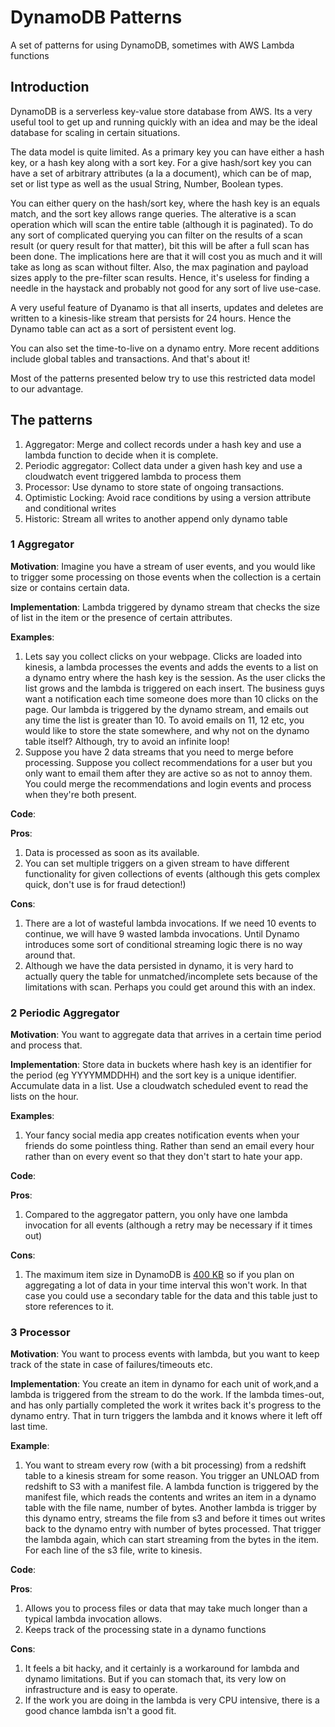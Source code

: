 # DynamoDB Patterns
A set of patterns for using DynamoDB, sometimes with AWS Lambda functions

## Introduction
DynamoDB is a serverless key-value store database from AWS. Its a very useful tool to get up and running quickly with an idea
and may be the ideal database for scaling in certain situations. 

The data model is quite limited. As a primary key you can have either a hash key, or a hash key along with a sort key.
For a give hash/sort key you can have a set of arbitrary attributes (a la a document), which can be of map, set or list type as well as the usual 
String, Number, Boolean types.  

You can either query on the hash/sort key, where the hash key is an equals match, and the sort key allows range queries. 
The alterative is a scan operation which will scan the entire table (although it is paginated). To do any sort of complicated 
querying you can filter on the results of a scan result (or query result for that matter), bit this will be after a full scan has been done. 
The implications here are that it will cost you as much and it will take as long as scan without filter. Also, the max pagination and payload 
sizes apply to the pre-filter scan results. Hence, it's useless for finding a needle in the haystack and probably not good for any sort 
of live use-case. 

A very useful feature of Dyanamo is that all inserts, updates and deletes are written to a kinesis-like stream that persists for 24 hours. 
Hence the Dynamo table can act as a sort of persistent event log. 

You can also set the time-to-live on a dynamo entry. More recent additions include global tables and transactions. And that's about it!

Most of the patterns presented below try to use this restricted data model to our advantage. 

## The patterns 

1. Aggregator: Merge and collect records under a hash key and use a lambda function to decide when it is complete. 
2. Periodic aggregator: Collect data under a given hash key and use a cloudwatch event triggered lambda to process them 
3. Processor: Use dynamo to store state of ongoing transactions.
4. Optimistic Locking: Avoid race conditions by using a version attribute and conditional writes
5. Historic: Stream all writes to another append only dynamo table

### 1 Aggregator

**Motivation**: Imagine you have a stream of user events, and you would like to trigger some processing on those events
when the collection is a certain size or contains certain data. 

**Implementation**: Lambda triggered by dynamo stream that checks the size of list in the item or the presence of certain attributes. 

**Examples**: 
1. Lets say you collect clicks on your webpage. Clicks are loaded into kinesis, a lambda processes the events and 
adds the events to a list on a dynamo entry where the hash key is the session. As the user clicks the list grows and the lambda is triggered on each insert. 
The business guys want a notification each time someone does more than 10 clicks on the page. 
Our lambda is triggered by the dynamo stream, and emails out any time the list is greater than 10. 
To avoid emails on 11, 12 etc, you would like to store the state somewhere, and why not on the dynamo table itself? Although, try to avoid an infinite loop!
2. Suppose you have 2 data streams that you need to merge before processing. Suppose you collect recommendations for 
a user but you only want to email them after they are active so as not to annoy them. You could merge the recommendations and login events and process when they're both present. 

**Code**: 

**Pros**: 
1. Data is processed as soon as its available. 
2. You can set multiple triggers on a given stream to have different functionality for given 
collections of events (although this gets complex quick, don't use is for fraud detection!)

**Cons**: 
1. There are a lot of wasteful lambda invocations. If we need 10 events to continue, we will have 9 wasted lambda invocations. 
Until Dynamo introduces some sort of conditional streaming logic there is no way around that. 
2. Although we have the data persisted in dynamo, it is very hard to actually query the table for unmatched/incomplete sets because
of the limitations with scan. Perhaps you could get around this with an index. 

### 2 Periodic Aggregator

**Motivation**: You want to aggregate data that arrives in a certain time period and process that.  

**Implementation**: Store data in buckets where hash key is an identifier for the period (eg YYYYMMDDHH) and the sort key 
is a unique identifier. Accumulate data in a list. Use a cloudwatch scheduled event to read the lists on the hour. 

**Examples**: 
1. Your fancy social media app creates notification events when your friends do some pointless thing. Rather than 
send an email every hour rather than on every event so that they don't start to hate your app. 

**Code**: 

**Pros**: 
1. Compared to the aggregator pattern, you only have one lambda invocation for all events (although a retry may be necessary if it times out)

**Cons**: 
1. The maximum item size in DynamoDB is [400 KB](https://docs.aws.amazon.com/amazondynamodb/latest/developerguide/Limits.html#limits-items) so if you plan on aggregating a lot of data
in your time interval this won't work. In that case you could use a secondary table for the data and this table just to store references to it. 

### 3 Processor

**Motivation**: You want to process events with lambda, but you want to keep track of the state in case of failures/timeouts etc. 

**Implementation**: You create an item in dynamo for each unit of work,and a lambda is triggered from the stream to do the work. If the lambda times-out, and has only partially
completed the work it writes back it's progress to the dynamo entry. That in turn triggers the lambda and it knows where it left off last time. 

**Example**: 
1. You want to stream every row (with a bit processing) from a redshift table to a kinesis stream for some reason. 
You trigger an UNLOAD from redshift to S3 with a manifest file. A lambda function is triggered by the manifest file, 
which reads the contents and writes an item in a dynamo table with the file name, number of bytes. 
Another lambda is trigger by this dynamo entry, streams the file from s3 and before it times out writes back to the dynamo entry with number 
of bytes processed. That trigger the lambda again, which can start streaming from the bytes in the item. For each line of the s3 file, write to kinesis.  

**Code**: 

**Pros**: 
1. Allows you to process files or data that may take much longer than a typical lambda invocation allows. 
2. Keeps track of the processing state in a dynamo functions

**Cons**: 
1. It feels a bit hacky, and it certainly is a workaround for lambda and dynamo limitations. But if you can stomach that, its very low on infrastructure and is easy to operate. 
2. If the work you are doing in the lambda is very CPU intensive, there is a good chance lambda isn't a good fit. 